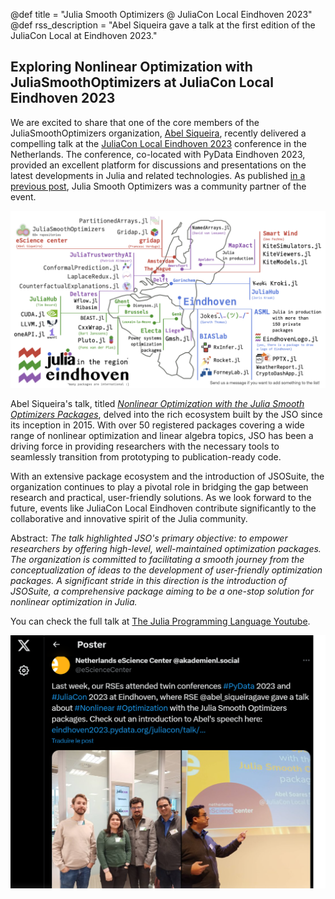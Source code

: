 @def title = "Julia Smooth Optimizers @ JuliaCon Local Eindhoven 2023"
@def rss_description = "Abel Siqueira gave a talk at the first edition of the JuliaCon Local at Eindhoven 2023."

## Exploring Nonlinear Optimization with JuliaSmoothOptimizers at JuliaCon Local Eindhoven 2023

We are excited to share that one of the core members of the JuliaSmoothOptimizers organization, [Abel Siqueira](https://abelsiqueira.com/), recently delivered a compelling talk at the [JuliaCon Local Eindhoven 2023](https://juliacon.org/local/eindhoven2023/) conference in the Netherlands. The conference, co-located with PyData Eindhoven 2023, provided an excellent platform for discussions and presentations on the latest developments in Julia and related technologies.
As published [in a previous post](https://jso.dev/news-and-blogposts/2023/2023-09-06-jso-community-partner-juliacon-eindhoven/), Julia Smooth Optimizers was a community partner of the event.

[![JuliaCon Local Eindhoven 2023](/assets/julia-packages-in-region.png)](https://juliacon.org/local/eindhoven2023/)

Abel Siqueira's talk, titled [*Nonlinear Optimization with the Julia Smooth Optimizers Packages*](https://eindhoven2023.pydata.org/juliacon/talk/MYXETU/), delved into the rich ecosystem built by the JSO since its inception in 2015. With over 50 registered packages covering a wide range of nonlinear optimization and linear algebra topics, JSO has been a driving force in providing researchers with the necessary tools to seamlessly transition from prototyping to publication-ready code.

With an extensive package ecosystem and the introduction of JSOSuite, the organization continues to play a pivotal role in bridging the gap between research and practical, user-friendly solutions. As we look forward to the future, events like JuliaCon Local Eindhoven contribute significantly to the collaborative and innovative spirit of the Julia community.

Abstract:
*The talk highlighted JSO's primary objective: to empower researchers by offering high-level, well-maintained optimization packages. The organization is committed to facilitating a smooth journey from the conceptualization of ideas to the development of user-friendly optimization packages. A significant stride in this direction is the introduction of JSOSuite, a comprehensive package aiming to be a one-stop solution for nonlinear optimization in Julia.*

You can check the full talk at [The Julia Programming Language Youtube](https://www.youtube.com/watch?v=i1eeD3uHbZ4).

[![Some tweets about the event](/assets/abel-juliacon-local-24.png)](https://twitter.com/eScienceCenter/status/1731659629287862537)
